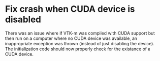 # Fix crash when CUDA device is disabled

There was an issue where if VTK-m was compiled with CUDA support but then
run on a computer where no CUDA device was available, an inappropriate
exception was thrown (instead of just disabling the device). The
initialization code should now properly check for the existance of a CUDA
device.
